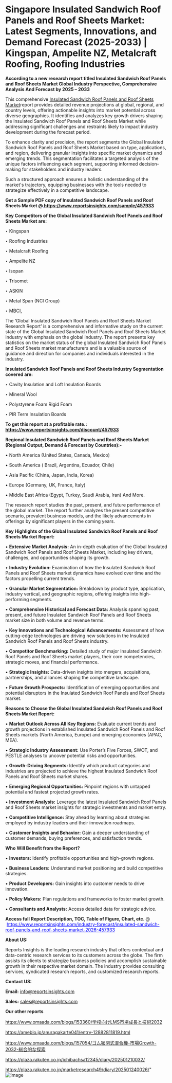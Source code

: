 # Singapore Insulated Sandwich Roof Panels and Roof Sheets Market: Latest Segments, Innovations, and Demand Forecast (2025-2033) | Kingspan, Ampelite NZ, Metalcraft Roofing, Roofing Industries

<strong>According to a new research report titled Insulated Sandwich Roof Panels and Roof Sheets Market Global Industry Perspective, Comprehensive Analysis And Forecast by 2025 – 2033</strong>

This comprehensive <a href=https://www.reportsinsights.com/sample/457933>Insulated Sandwich Roof Panels and Roof Sheets Market</a>report provides detailed revenue projections at global, regional, and country levels, offering actionable insights into market potential across diverse geographies. It identifies and analyzes key growth drivers shaping the Insulated Sandwich Roof Panels and Roof Sheets Market while addressing significant challenges and restraints likely to impact industry development during the forecast period.

To enhance clarity and precision, the report segments the Global Insulated Sandwich Roof Panels and Roof Sheets Market based on type, applications, and region, delivering granular insights into specific market dynamics and emerging trends. This segmentation facilitates a targeted analysis of the unique factors influencing each segment, supporting informed decision-making for stakeholders and industry leaders.

Such a structured approach ensures a holistic understanding of the market's trajectory, equipping businesses with the tools needed to strategize effectively in a competitive landscape.

<strong>Get a Sample PDF copy of Insulated Sandwich Roof Panels and Roof Sheets Market </strong><strong>@<a href=https://www.reportsinsights.com/sample/457933 style=color:#0000ff;> https://www.reportsinsights.com/sample/457933</a></strong></font>

<strong>Key Competitors of the Global Insulated Sandwich Roof Panels and Roof Sheets Market are:</strong>

‣ Kingspan

‣ Roofing Industries

‣ Metalcraft Roofing

‣ Ampelite NZ

‣ Isopan

‣ Trisomet

‣ ASKIN

‣ Metal Span (NCI Group)

‣ MBCI,

The ‘Global Insulated Sandwich Roof Panels and Roof Sheets Market Research Report’ is a comprehensive and informative study on the current state of the Global Insulated Sandwich Roof Panels and Roof Sheets Market industry with emphasis on the global industry. The report presents key statistics on the market status of the global Insulated Sandwich Roof Panels and Roof Sheets market manufacturers and is a valuable source of guidance and direction for companies and individuals interested in the industry.

<strong>Insulated Sandwich Roof Panels and Roof Sheets Industry Segmentation covered are:</strong>

‣ Cavity Insulation and Loft Insulation Boards

‣ Mineral Wool

‣ Polystyrene Foam Rigid Foam

‣ PIR Term Insulation Boards

<strong>To get this report at a profitable rate.: <a href=https://www.reportsinsights.com/discount/457933 style=color:#0000ff;>https://www.reportsinsights.com/discount/457933</a></strong></font>

<strong>Regional Insulated Sandwich Roof Panels and Roof Sheets Market (Regional Output, Demand &amp; Forecast by Countries):-</strong>

• North America (United States, Canada, Mexico)

• South America ( Brazil, Argentina, Ecuador, Chile)

• Asia Pacific (China, Japan, India, Korea)

• Europe (Germany, UK, France, Italy)

• Middle East Africa (Egypt, Turkey, Saudi Arabia, Iran) And More.

The research report studies the past, present, and future performance of the global market. The report further analyzes the present competitive scenario, prevalent business models, and the likely advancements in offerings by significant players in the coming years.

<strong>Key Highlights of the Global Insulated Sandwich Roof Panels and Roof Sheets Market Report:</strong>

• <strong>Extensive Market Analysis:</strong> An in-depth evaluation of the Global Insulated Sandwich Roof Panels and Roof Sheets Market, including key drivers, challenges, and opportunities shaping its growth.

• <strong>Industry Evolution:</strong> Examination of how the Insulated Sandwich Roof Panels and Roof Sheets market dynamics have evolved over time and the factors propelling current trends.

• <strong>Granular Market Segmentation:</strong> Breakdown by product type, application, industry vertical, and geographic regions, offering insights into high-performing segments.

• <strong>Comprehensive Historical and Forecast Data:</strong> Analysis spanning past, present, and future Insulated Sandwich Roof Panels and Roof Sheets market size in both volume and revenue terms.

• <strong>Key Innovations and Technological Advancements:</strong> Assessment of how cutting-edge technologies are driving new solutions in the Insulated Sandwich Roof Panels and Roof Sheets industry.

• <strong>Competitor Benchmarking:</strong> Detailed study of major Insulated Sandwich Roof Panels and Roof Sheets market players, their core competencies, strategic moves, and financial performance.

• <strong>Strategic Insights:</strong> Data-driven insights into mergers, acquisitions, partnerships, and alliances shaping the competitive landscape.

• <strong>Future Growth Prospects:</strong> Identification of emerging opportunities and potential disruptors in the Insulated Sandwich Roof Panels and Roof Sheets market.

<strong>Reasons to Choose the Global Insulated Sandwich Roof Panels and Roof Sheets Market Report:</strong>

• <strong>Market Outlook Across All Key Regions:</strong> Evaluate current trends and growth projections in established Insulated Sandwich Roof Panels and Roof Sheets markets (North America, Europe) and emerging economies (APAC, MEA).

• <strong>Strategic Industry Assessment:</strong> Use Porter’s Five Forces, SWOT, and PESTLE analyses to uncover potential risks and opportunities.

• <strong>Growth-Driving Segments:</strong> Identify which product categories and industries are projected to achieve the highest Insulated Sandwich Roof Panels and Roof Sheets market shares.

• <strong>Emerging Regional Opportunities:</strong> Pinpoint regions with untapped potential and fastest projected growth rates.

• <strong>Investment Analysis:</strong> Leverage the latest Insulated Sandwich Roof Panels and Roof Sheets market insights for strategic investments and market entry.

• <strong>Competitive Intelligence:</strong> Stay ahead by learning about strategies employed by industry leaders and their innovation roadmaps.

• <strong>Customer Insights and Behavior:</strong> Gain a deeper understanding of customer demands, buying preferences, and satisfaction trends.

<strong>Who Will Benefit from the Report?</strong>

• <strong>Investors:</strong> Identify profitable opportunities and high-growth regions.

• <strong>Business Leaders:</strong> Understand market positioning and build competitive strategies.

• <strong>Product Developers:</strong> Gain insights into customer needs to drive innovation.

• <strong>Policy Makers:</strong> Plan regulations and frameworks to foster market growth.

• <strong>Consultants and Analysts:</strong> Access detailed data for strategic advice.
</ul>
<strong>Access full Report Description, TOC, Table of Figure, Chart, etc. </strong>@  <a href=https://www.reportsinsights.com/industry-forecast/insulated-sandwich-roof-panels-and-roof-sheets-market-2026-457933 style=color:#0000ff;>https://www.reportsinsights.com/industry-forecast/insulated-sandwich-roof-panels-and-roof-sheets-market-2026-457933</a></font>

<strong><strong>About US</strong>:</strong>

Reports Insights is the leading research industry that offers contextual and data-centric research services to its customers across the globe. The firm assists its clients to strategize business policies and accomplish sustainable growth in their respective market domain. The industry provides consulting services, syndicated research reports, and customized research reports.

<strong>Contact US:</strong>

<p class=""""><b>Email:</b> <a href=mailto:info@reportsinsights.com>info@reportsinsights.com</a></p>
<p class=""""><b>Sales:</b> <a href=mailto:sales@reportsinsights.com>sales@reportsinsights.com</a></p>

<strong>Our other reports</strong>

<a href=https://www.omaada.com/blogs/153360/学校向けLMS市場成長と技術2032>https://www.omaada.com/blogs/153360/学校向けLMS市場成長と技術2032</a>

<a href=https://ameblo.jp/anuragakarte041/entry-12882811819.html>https://ameblo.jp/anuragakarte041/entry-12882811819.html</a>

<a href=https://www.omaada.com/blogs/157054/ゴム密閉式混合機-市場Growth-2032-総合的な探索>https://www.omaada.com/blogs/157054/ゴム密閉式混合機-市場Growth-2032-総合的な探索</a>

<a href=https://plaza.rakuten.co.jp/ichibachsa12345/diary/202501210032/>https://plaza.rakuten.co.jp/ichibachsa12345/diary/202501210032/</a>

<a href=https://plaza.rakuten.co.jp/marketresearch49/diary/202501240026/>https://plaza.rakuten.co.jp/marketresearch49/diary/202501240026/</a>"
![image](https://github.com/user-attachments/assets/ab0aa411-5c47-4398-b486-a346b723cad6)
